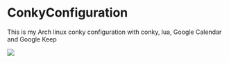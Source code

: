 # ConkyConfiguration
This is my Arch linux conky configuration with conky, lua, Google Calendar and Google Keep


<img src="https://s19.postimg.org/40ydqr0pv/Screenshot_2017-08-17_11-38-53.png" />
